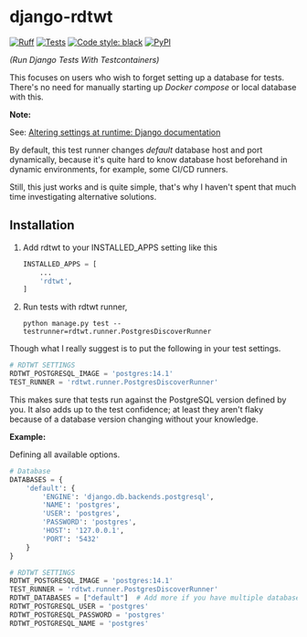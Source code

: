 # django-rdtwt

[![Ruff](https://github.com/wonkybream/django-rdtwt/actions/workflows/ruff.yml/badge.svg)](https://github.com/wonkybream/django-rdtwt/actions/workflows/ruff.yml)
[![Tests](https://github.com/wonkybream/django-rdtwt/actions/workflows/tests.yml/badge.svg?branch=main)](https://github.com/wonkybream/django-rdtwt/actions/workflows/tests.yml)
[![Code style: black](https://img.shields.io/badge/code%20style-black-000000.svg)](https://github.com/psf/black)
[![PyPI](https://img.shields.io/pypi/v/django-rdtwt)](https://pypi.org/project/django-rdtwt/)

*(Run Django Tests With Testcontainers)*

This focuses on users who wish to forget setting up a database for tests.
There's no need for manually starting up *Docker compose* or local database with this.

**Note:**

See: [Altering settings at runtime: Django documentation](https://docs.djangoproject.com/en/3.2/topics/settings/#altering-settings-at-runtime)

By default, this test runner changes _default_ database host and port dynamically,
because it's quite hard to know database host beforehand in dynamic environments, for example, some CI/CD runners.

Still, this just works and is quite simple, that's why I haven't spent that much time investigating alternative solutions. 

## Installation

1. Add rdtwt to your INSTALLED_APPS setting like this
    ```python
    INSTALLED_APPS = [
        ...
        'rdtwt',
    ]
    ```

2. Run tests with rdtwt runner,
    ```shell
    python manage.py test --testrunner=rdtwt.runner.PostgresDiscoverRunner
    ```

Though what I really suggest is to put the following in your test settings.

```python
# RDTWT SETTINGS
RDTWT_POSTGRESQL_IMAGE = 'postgres:14.1'
TEST_RUNNER = 'rdtwt.runner.PostgresDiscoverRunner'
```

This makes sure that tests run against the PostgreSQL version defined by you.
It also adds up to the test confidence; at least they aren't flaky because of a database version changing without your knowledge.

**Example:**

Defining all available options.

```python
# Database
DATABASES = {
    'default': {
        'ENGINE': 'django.db.backends.postgresql',
        'NAME': 'postgres',
        'USER': 'postgres',
        'PASSWORD': 'postgres',
        'HOST': '127.0.0.1',
        'PORT': '5432'
    }
}

# RDTWT SETTINGS
RDTWT_POSTGRESQL_IMAGE = 'postgres:14.1'
TEST_RUNNER = 'rdtwt.runner.PostgresDiscoverRunner'
RDTWT_DATABASES = ["default"]  # Add more if you have multiple databases
RDTWT_POSTGRESQL_USER = 'postgres'
RDTWT_POSTGRESQL_PASSWORD = 'postgres'
RDTWT_POSTGRESQL_NAME = 'postgres'
```
